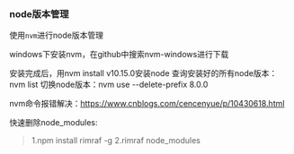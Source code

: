### node版本管理

使用```nvm```进行node版本管理

windows下安装nvm，在github中搜索nvm-windows进行下载

安装完成后，用nvm install v10.15.0安装node
查询安装好的所有node版本：nvm list
切换node版本：nvm use --delete-prefix 8.0.0

nvm命令报错解决：https://www.cnblogs.com/cencenyue/p/10430618.html

快速删除node_modules: 
> 1.npm install rimraf -g
> 2.rimraf node_modules

